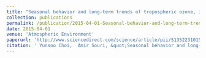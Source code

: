 ```yaml
---
title: "Seasonal behavior and long-term trends of tropospheric ozone, its precursors and chemical conditions over Iran: A view from space"
collection: publications
permalink: /publication/2015-04-01-Seasonal-behavior-and-long-term-trends-of-tropospheric-ozone-its-precursors-and-chemical-conditions-over-Iran-A-view-from-space
date: 2015-04-01
venue: 'Atmospheric Environment'
paperurl: 'http://www.sciencedirect.com/science/article/pii/S1352231015001314'
citation: ' Yunsoo Choi,  Amir Souri, &quot;Seasonal behavior and long-term trends of tropospheric ozone, its precursors and chemical conditions over Iran: A view from space.&quot; Atmospheric Environment, 2015.'
---
```


